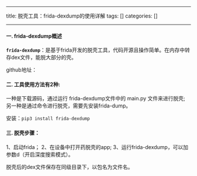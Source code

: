 
--- 
title:  脱壳工具：frida-dexdump的使用详解 
tags: []
categories: [] 

---
#### 一. **frida-dexdump概述**

**`frida-dexdump`**：是基于frida开发的脱壳工具，代码开源且操作简单。在内存中转存dex文件，能脱大部分的壳。

github地址：

#### 二. **工具使用方法有2种**:

一种是下载源码，通过运行 frida-dexdump文件中的 main.py 文件来进行脱壳; 另一种是通过命令进行脱壳，需要先安装frida-dump。

安装：`pip3 install frida-dexdump`

#### 三. **脱壳步骤**：

1、启动frida； 2、在设备中打开药脱壳的app; 3、运行frida-dexdump，可以加参数d（开启深度搜索模式）。

脱壳后的dex文件保存在同级目录下，以包名为文件名。
